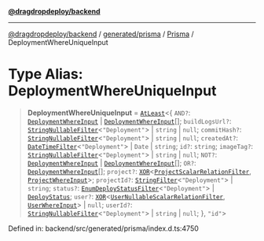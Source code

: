 [**@dragdropdeploy/backend**](../../../../../README.md)

***

[@dragdropdeploy/backend](../../../../../README.md) / [generated/prisma](../../../README.md) / [Prisma](../README.md) / DeploymentWhereUniqueInput

# Type Alias: DeploymentWhereUniqueInput

> **DeploymentWhereUniqueInput** = [`AtLeast`](AtLeast.md)\<\{ `AND?`: [`DeploymentWhereInput`](DeploymentWhereInput.md) \| [`DeploymentWhereInput`](DeploymentWhereInput.md)[]; `buildLogsUrl?`: [`StringNullableFilter`](StringNullableFilter.md)\<`"Deployment"`\> \| `string` \| `null`; `commitHash?`: [`StringNullableFilter`](StringNullableFilter.md)\<`"Deployment"`\> \| `string` \| `null`; `createdAt?`: [`DateTimeFilter`](DateTimeFilter.md)\<`"Deployment"`\> \| `Date` \| `string`; `id?`: `string`; `imageTag?`: [`StringNullableFilter`](StringNullableFilter.md)\<`"Deployment"`\> \| `string` \| `null`; `NOT?`: [`DeploymentWhereInput`](DeploymentWhereInput.md) \| [`DeploymentWhereInput`](DeploymentWhereInput.md)[]; `OR?`: [`DeploymentWhereInput`](DeploymentWhereInput.md)[]; `project?`: [`XOR`](XOR.md)\<[`ProjectScalarRelationFilter`](ProjectScalarRelationFilter.md), [`ProjectWhereInput`](ProjectWhereInput.md)\>; `projectId?`: [`StringFilter`](StringFilter.md)\<`"Deployment"`\> \| `string`; `status?`: [`EnumDeployStatusFilter`](EnumDeployStatusFilter.md)\<`"Deployment"`\> \| [`DeployStatus`](../../$Enums/type-aliases/DeployStatus.md); `user?`: [`XOR`](XOR.md)\<[`UserNullableScalarRelationFilter`](UserNullableScalarRelationFilter.md), [`UserWhereInput`](UserWhereInput.md)\> \| `null`; `userId?`: [`StringNullableFilter`](StringNullableFilter.md)\<`"Deployment"`\> \| `string` \| `null`; \}, `"id"`\>

Defined in: backend/src/generated/prisma/index.d.ts:4750
